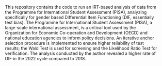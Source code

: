This repository contains the code to run an IRT-based analysis of data from the Programme for International Student Assessment (PISA), analyzing specifically for gender based Differential Item Functioning (DIF, essentially test bias). The Programme for International Student Assessment (PISA), a large-scale international assessment, is a critical tool used by the Organization for Economic Co-operation and Development (OECD) and national education agencies to inform policy decisions. An iterative anchor selection procedure is implemented to ensure higher reliability of  test results; the Wald Test is used for screening and the Likelihood Ratio Test for verification. The analysis conducted by the author revealed a higher rate of DIF in the 2022 cycle compared to 2018.
